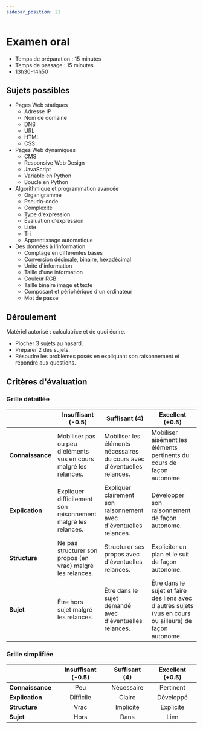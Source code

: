 ```yaml
---
sidebar_position: 21
---
```


# Examen oral

- Temps de préparation : 15 minutes
- Temps de passage : 15 minutes
- 13h30-14h50

## Sujets possibles

- Pages Web statiques
  - Adresse IP
  - Nom de domaine
  - DNS
  - URL
  - HTML
  - CSS
- Pages Web dynamiques
  - CMS
  - Responsive Web Design
  - JavaScript
  - Variable en Python
  - Boucle en Python
- Algorithmique et programmation avancée
  - Organigramme
  - Pseudo-code
  - Complexité
  - Type d'expression
  - Évaluation d'expression
  - Liste
  - Tri
  - Apprentissage automatique
- Des données à l'information
  - Comptage en différentes bases
  - Conversion décimale, binaire, hexadécimal
  - Unité d'information
  - Taille d'une information
  - Couleur RGB
  - Taille binaire image et texte
  - Composant et périphérique d'un ordinateur
  - Mot de passe

## Déroulement

Matériel autorisé : calculatrice et de quoi écrire.

- Piocher 3 sujets au hasard.
- Préparer 2 des sujets.
- Résoudre les problèmes posés en expliquant son raisonnement et répondre aux questions.

## Critères d'évaluation

### Grille détaillée

| &nbsp;           | Insuffisant (-0.5)                                                | Suffisant (4)                                                            | Excellent (+0.5)                                                                                         |
| ---------------- | ----------------------------------------------------------------- | ------------------------------------------------------------------------ | -------------------------------------------------------------------------------------------------------- |
| **Connaissance** | Mobiliser pas ou peu d'éléments vus en cours malgré les relances. | Mobiliser les éléments nécessaires du cours avec d'éventuelles relances. | Mobiliser aisément les éléments pertinents du cours de façon autonome.                                   |
| **Explication**  | Expliquer difficilement son raisonnement malgré les relances.     | Expliquer clairement son raisonnement avec d'éventuelles relances.       | Développer son raisonnement de façon autonome.                                                           |
| **Structure**    | Ne pas structurer son propos (en vrac) malgré les relances.       | Structurer ses propos avec d'éventuelles relances.                       | Expliciter un plan et le suit de façon autonome.                                                         |
| **Sujet**        | Être hors sujet malgré les relances.                              | Être dans le sujet demandé avec d'éventuelles relances.                  | Être dans le sujet et faire des liens avec d'autres sujets (vus en cours ou ailleurs) de façon autonome. |

### Grille simplifiée

| &nbsp;           | Insuffisant (-0.5) | Suffisant (4) | Excellent (+0.5) |
| ---------------- | :----------------: | :-----------: | :--------------: |
| **Connaissance** |        Peu         |  Nécessaire   |    Pertinent     |
| **Explication**  |     Difficile      |    Claire     |    Développé     |
| **Structure**    |        Vrac        |   Implicite   |    Explicite     |
| **Sujet**        |        Hors        |     Dans      |       Lien       |
